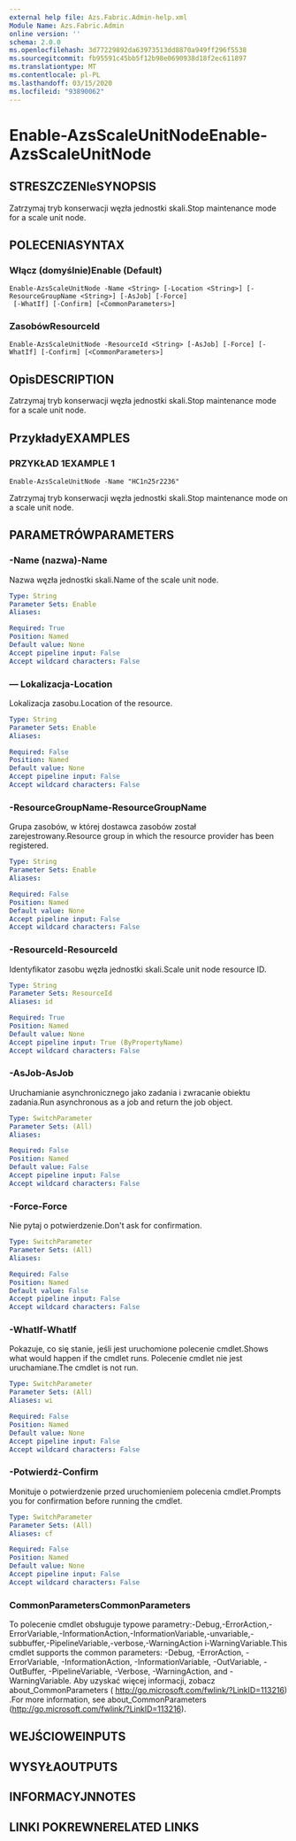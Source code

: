 ```yaml
---
external help file: Azs.Fabric.Admin-help.xml
Module Name: Azs.Fabric.Admin
online version: ''
schema: 2.0.0
ms.openlocfilehash: 3d77229892da63973513dd8870a949ff296f5538
ms.sourcegitcommit: fb95591c45bb5f12b98e0690938d18f2ec611897
ms.translationtype: MT
ms.contentlocale: pl-PL
ms.lasthandoff: 03/15/2020
ms.locfileid: "93890062"
---
```

# <span data-ttu-id="22a8a-101">Enable-AzsScaleUnitNode</span><span class="sxs-lookup"><span data-stu-id="22a8a-101">Enable-AzsScaleUnitNode</span></span>

## <span data-ttu-id="22a8a-102">STRESZCZENIe</span><span class="sxs-lookup"><span data-stu-id="22a8a-102">SYNOPSIS</span></span>
<span data-ttu-id="22a8a-103">Zatrzymaj tryb konserwacji węzła jednostki skali.</span><span class="sxs-lookup"><span data-stu-id="22a8a-103">Stop maintenance mode for a scale unit node.</span></span>

## <span data-ttu-id="22a8a-104">POLECENIA</span><span class="sxs-lookup"><span data-stu-id="22a8a-104">SYNTAX</span></span>

### <span data-ttu-id="22a8a-105">Włącz (domyślnie)</span><span class="sxs-lookup"><span data-stu-id="22a8a-105">Enable (Default)</span></span>
```
Enable-AzsScaleUnitNode -Name <String> [-Location <String>] [-ResourceGroupName <String>] [-AsJob] [-Force]
 [-WhatIf] [-Confirm] [<CommonParameters>]
```

### <span data-ttu-id="22a8a-106">Zasobów</span><span class="sxs-lookup"><span data-stu-id="22a8a-106">ResourceId</span></span>
```
Enable-AzsScaleUnitNode -ResourceId <String> [-AsJob] [-Force] [-WhatIf] [-Confirm] [<CommonParameters>]
```

## <span data-ttu-id="22a8a-107">Opis</span><span class="sxs-lookup"><span data-stu-id="22a8a-107">DESCRIPTION</span></span>
<span data-ttu-id="22a8a-108">Zatrzymaj tryb konserwacji węzła jednostki skali.</span><span class="sxs-lookup"><span data-stu-id="22a8a-108">Stop maintenance mode for a scale unit node.</span></span>

## <span data-ttu-id="22a8a-109">Przykłady</span><span class="sxs-lookup"><span data-stu-id="22a8a-109">EXAMPLES</span></span>

### <span data-ttu-id="22a8a-110">PRZYKŁAD 1</span><span class="sxs-lookup"><span data-stu-id="22a8a-110">EXAMPLE 1</span></span>
```
Enable-AzsScaleUnitNode -Name "HC1n25r2236"
```

<span data-ttu-id="22a8a-111">Zatrzymaj tryb konserwacji węzła jednostki skali.</span><span class="sxs-lookup"><span data-stu-id="22a8a-111">Stop maintenance mode on a scale unit node.</span></span>

## <span data-ttu-id="22a8a-112">PARAMETRÓW</span><span class="sxs-lookup"><span data-stu-id="22a8a-112">PARAMETERS</span></span>

### <span data-ttu-id="22a8a-113">-Name (nazwa)</span><span class="sxs-lookup"><span data-stu-id="22a8a-113">-Name</span></span>
<span data-ttu-id="22a8a-114">Nazwa węzła jednostki skali.</span><span class="sxs-lookup"><span data-stu-id="22a8a-114">Name of the scale unit node.</span></span>

```yaml
Type: String
Parameter Sets: Enable
Aliases:

Required: True
Position: Named
Default value: None
Accept pipeline input: False
Accept wildcard characters: False
```

### <span data-ttu-id="22a8a-115">— Lokalizacja</span><span class="sxs-lookup"><span data-stu-id="22a8a-115">-Location</span></span>
<span data-ttu-id="22a8a-116">Lokalizacja zasobu.</span><span class="sxs-lookup"><span data-stu-id="22a8a-116">Location of the resource.</span></span>

```yaml
Type: String
Parameter Sets: Enable
Aliases:

Required: False
Position: Named
Default value: None
Accept pipeline input: False
Accept wildcard characters: False
```

### <span data-ttu-id="22a8a-117">-ResourceGroupName</span><span class="sxs-lookup"><span data-stu-id="22a8a-117">-ResourceGroupName</span></span>
<span data-ttu-id="22a8a-118">Grupa zasobów, w której dostawca zasobów został zarejestrowany.</span><span class="sxs-lookup"><span data-stu-id="22a8a-118">Resource group in which the resource provider has been registered.</span></span>

```yaml
Type: String
Parameter Sets: Enable
Aliases:

Required: False
Position: Named
Default value: None
Accept pipeline input: False
Accept wildcard characters: False
```

### <span data-ttu-id="22a8a-119">-ResourceId</span><span class="sxs-lookup"><span data-stu-id="22a8a-119">-ResourceId</span></span>
<span data-ttu-id="22a8a-120">Identyfikator zasobu węzła jednostki skali.</span><span class="sxs-lookup"><span data-stu-id="22a8a-120">Scale unit node resource ID.</span></span>

```yaml
Type: String
Parameter Sets: ResourceId
Aliases: id

Required: True
Position: Named
Default value: None
Accept pipeline input: True (ByPropertyName)
Accept wildcard characters: False
```

### <span data-ttu-id="22a8a-121">-AsJob</span><span class="sxs-lookup"><span data-stu-id="22a8a-121">-AsJob</span></span>
<span data-ttu-id="22a8a-122">Uruchamianie asynchronicznego jako zadania i zwracanie obiektu zadania.</span><span class="sxs-lookup"><span data-stu-id="22a8a-122">Run asynchronous as a job and return the job object.</span></span>

```yaml
Type: SwitchParameter
Parameter Sets: (All)
Aliases:

Required: False
Position: Named
Default value: False
Accept pipeline input: False
Accept wildcard characters: False
```

### <span data-ttu-id="22a8a-123">-Force</span><span class="sxs-lookup"><span data-stu-id="22a8a-123">-Force</span></span>
<span data-ttu-id="22a8a-124">Nie pytaj o potwierdzenie.</span><span class="sxs-lookup"><span data-stu-id="22a8a-124">Don't ask for confirmation.</span></span>

```yaml
Type: SwitchParameter
Parameter Sets: (All)
Aliases:

Required: False
Position: Named
Default value: False
Accept pipeline input: False
Accept wildcard characters: False
```

### <span data-ttu-id="22a8a-125">-WhatIf</span><span class="sxs-lookup"><span data-stu-id="22a8a-125">-WhatIf</span></span>
<span data-ttu-id="22a8a-126">Pokazuje, co się stanie, jeśli jest uruchomione polecenie cmdlet.</span><span class="sxs-lookup"><span data-stu-id="22a8a-126">Shows what would happen if the cmdlet runs.</span></span>
<span data-ttu-id="22a8a-127">Polecenie cmdlet nie jest uruchamiane.</span><span class="sxs-lookup"><span data-stu-id="22a8a-127">The cmdlet is not run.</span></span>

```yaml
Type: SwitchParameter
Parameter Sets: (All)
Aliases: wi

Required: False
Position: Named
Default value: None
Accept pipeline input: False
Accept wildcard characters: False
```

### <span data-ttu-id="22a8a-128">-Potwierdź</span><span class="sxs-lookup"><span data-stu-id="22a8a-128">-Confirm</span></span>
<span data-ttu-id="22a8a-129">Monituje o potwierdzenie przed uruchomieniem polecenia cmdlet.</span><span class="sxs-lookup"><span data-stu-id="22a8a-129">Prompts you for confirmation before running the cmdlet.</span></span>

```yaml
Type: SwitchParameter
Parameter Sets: (All)
Aliases: cf

Required: False
Position: Named
Default value: None
Accept pipeline input: False
Accept wildcard characters: False
```

### <span data-ttu-id="22a8a-130">CommonParameters</span><span class="sxs-lookup"><span data-stu-id="22a8a-130">CommonParameters</span></span>
<span data-ttu-id="22a8a-131">To polecenie cmdlet obsługuje typowe parametry:-Debug,-ErrorAction,-ErrorVariable,-InformationAction,-InformationVariable,-unvariable,-subbuffer,-PipelineVariable,-verbose,-WarningAction i-WarningVariable.</span><span class="sxs-lookup"><span data-stu-id="22a8a-131">This cmdlet supports the common parameters: -Debug, -ErrorAction, -ErrorVariable, -InformationAction, -InformationVariable, -OutVariable, -OutBuffer, -PipelineVariable, -Verbose, -WarningAction, and -WarningVariable.</span></span> <span data-ttu-id="22a8a-132">Aby uzyskać więcej informacji, zobacz about_CommonParameters ( http://go.microsoft.com/fwlink/?LinkID=113216) .</span><span class="sxs-lookup"><span data-stu-id="22a8a-132">For more information, see about_CommonParameters (http://go.microsoft.com/fwlink/?LinkID=113216).</span></span>

## <span data-ttu-id="22a8a-133">WEJŚCIOWE</span><span class="sxs-lookup"><span data-stu-id="22a8a-133">INPUTS</span></span>

## <span data-ttu-id="22a8a-134">WYSYŁA</span><span class="sxs-lookup"><span data-stu-id="22a8a-134">OUTPUTS</span></span>

## <span data-ttu-id="22a8a-135">INFORMACYJN</span><span class="sxs-lookup"><span data-stu-id="22a8a-135">NOTES</span></span>

## <span data-ttu-id="22a8a-136">LINKI POKREWNE</span><span class="sxs-lookup"><span data-stu-id="22a8a-136">RELATED LINKS</span></span>

